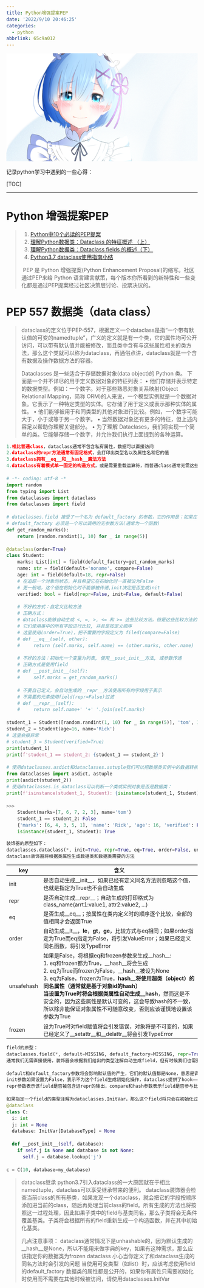 ```yaml
---
title: Python增强提案PEP
date: '2022/9/10 20:46:25'
categories:
  - python
abbrlink: 65c9a012
---
```



![img](res/other/异世界蕾姆_0.jpg)



记录python学习中遇到的一些心得：

[TOC]

***

# Python 增强提案PEP

> 1. [Python中10个必读的PEP提案](https://blog.csdn.net/zV3e189oS5c0tSknrBCL/article/details/81463984)
> 2. [理解Python数据类：Dataclass 的特征概述 （上）](http://www.raincent.com/content-10-12200-1.html)
> 3. [理解Python数据类：Dataclass fields 的概述（下）](http://www.west.cn/cms/news/idcnews/2018-08-16/44045.html)
> 4. [Python3.7 dataclass使用指南小结](https://www.jb51.net/article/156793.htm)
> 
> ​        PEP 是 Python 增强提案(Python Enhancement Proposal)的缩写。社区通过PEP来给 Python 语言建言献策，每个版本你所看到的新特性和一些变化都是通过PEP提案经过社区决策层讨论、投票决议的。

# PEP 557  数据类（data class）

> dataclass的定义位于PEP-557，根据定义一个dataclass是指“一个带有默认值的可变的namedtuple”，广义的定义就是有一个类，它的属性均可公开访问，可以带有默认值并能被修改，而且类中含有与这些属性相关的类方法，那么这个类就可以称为dataclass，再通俗点讲，dataclass就是一个含有数据及操作数据方法的容器。
>
> Dataclasses 是一些适合于存储数据对象(data object)的 Python 类。
> 下面是一个并不详尽的用于定义数据对象的特征列表：
> • 他们存储并表示特定的数据类型。例如：一个数字。对于那些熟悉对象关系映射(Object Relational Mapping，简称 ORM)的人来说，一个模型实例就是一个数据对象。它表示了一种特定类型的实体。它存储了用于定义或表示那种实体的属性。
> • 他们能够被用于和同类型的其他对象进行比较。例如，一个数字可能大于，小于或等于另一个数字。
> • 当然数据对象还有更多的特征，但上述内容足以帮助你理解关键部分。
> • 为了理解 Dataclases，我们将实现一个简单的类。它能够存储一个数字，并允许我们执行上面提到的各种运算。

```python
1.相比普通class，dataclass通常不包含私有属性，数据可以直接访问
2.dataclass的repr方法通常有固定格式，会打印出类型名以及属性名和它的值
3.dataclass拥有__eq__和__hash__魔法方法
4.dataclass有着模式单一固定的构造方式，或是需要重载运算符，而普通class通常无需这些工作

# -*- coding: utf-8 -*
import random
from typing import List
from dataclasses import dataclass
from dataclasses import field

# dataclasses.field 接受了一个名为 default_factory 的参数，它的作用是：如果在创建对象时没有赋值，则使用该方法初始化该字段。
# default_factory 必须是一个可以调用的无参数方法(通常为一个函数)
def get_random_marks():
    return [random.randint(1, 10) for _ in range(5)]

@dataclass(order=True)
class Student:
    marks: List[int] = field(default_factory=get_random_marks)
    name: str = field(default='noname', compare=False)
    age: int = field(default=18, repr=False)
    # 在追踪一个对象的状态，并且希望它在初始化时一直被设为False
    # 更一般地，这个值在初始化时不能够被传递,init决定是否生成init
    verified: bool = field(repr=False, init=False, default=False)

    # 不好的方式：自定义比较方法
    # 正确方式：
    # dataclass能够自动生成 <, =, >, <= 和 >= 这些比较方法。但是这些比较方法的一个缺陷是，
    # 它们使用类中的所有字段进行比较, 并且是按定义顺序
    # 这里使用(order=True)，把不需要的字段定义为 filed(compare=False)
    # def __eq__(self, other):
    #     return (self.marks, self.name) == (other.marks, other.name)

    # 不好的方法：初始化一个变量为列表, 使用__post_init__方法, 或参数传递
    # 正确方式是使用field
    # def __post_init__(self):
    #     self.marks = get_random_marks()

    # 不要自己定义，会自动生成的__repr__方法使用所有的字段用于表示
    # 不需要的元素使用field(repr=False)过滤
    # def __repr__(self):
    #     return self.name+' '+' '.join(self.marks)

student_1 = Student([random.randint(1, 10) for _ in range(5)], 'tom', 17)
student_2 = Student(age=16, name='Rick')
# 这里会报异常
# student_3 = Student(verified=True)
print(student_1)
print(f'student_1 == student_2: {student_1 == student_2}')

# 使用dataclasses.asdict和dataclasses.astuple我们可以把数据类实例中的数据转换成字典或者元组：
from dataclasses import asdict, astuple
print(asdict(student_2))
# 使用dataclasses.is_dataclass可以判断一个类或实例对象是否是数据类：
print(f'isinstance(student_1, Student): {isinstance(student_1, Student)}')

>>>
    Student(marks=[7, 6, 7, 2, 3], name='tom')
    student_1 == student_2: False
    {'marks': [6, 4, 3, 5, 1], 'name': 'Rick', 'age': 16, 'verified': False}
    isinstance(student_1, Student): True
```

```python
装饰器的原型如下：
dataclasses.dataclass(*, init=True, repr=True, eq=True, order=False, unsafe_hash=False, frozen=False)
dataclass装饰器将根据类属性生成数据类和数据类需要的方法
```



| key        | 含义                                                         |
| ---------- | ------------------------------------------------------------ |
| init       | 是否自动生成__init__，如果已经有定义同名方法则忽略这个值，也就是指定为True也不会自动生成 |
| repr       | 是否自动生成__repr__；自动生成的打印格式为class_name(arrt1:value1, attr2:value2, ...) |
| eq         | 是否生成__eq__；按属性在类内定义时的顺序逐个比较，全部的值相同才会返回True |
| order      | 自动生成__lt__，__le__，__gt__，__ge__，比较方式与eq相同；如果order指定为True而eq指定为False，将引发ValueError；如果已经定义同名函数，将引发TypeError |
| unsafehash | 如果是False，将根据eq和frozen参数来生成__hash__:<br/>1. eq和frozen都为True，__hash__将会生成<br/>2. eq为True而frozen为False，__hash__被设为None<br/>3. eq为False，frozen为True，__hash__将使用超类（object）的同名属性（通常就是基于对象id的hash）<br/>当设置为True时将会根据类属性自动生成__hash__，然而这是不安全的，因为这些属性是默认可变的，这会导致hash的不一致，所以除非能保证对象属性不可随意改变，否则应该谨慎地设置该参数为True |
| frozen     | 设为True时对field赋值将会引发错误，对象将是不可变的，如果已经定义了__setattr__和__delattr__将会引发TypeError |

```python
field的原型：
dataclasses.field(*, default=MISSING, default_factory=MISSING, repr=True, hash=None, init=True, compare=True, metadata=None)
通常我们无需直接使用，装饰器会根据我们给出的类型注解自动生成field，但有时候我们也需要定制这一过程，这时dataclasses.field就显得格外有用了。

default和default_factory参数将会影响默认值的产生，它们的默认值都是None，意思是调用时如果为指定则产生一个为None的值。其中default是field的默认值，而default_factory控制如何产生值，它接收一个无参数或者全是默认参数的callable对象，然后用调用这个对象获得field的初始值，之后再将default（如果值不是MISSING）复制给callable返回的这个对象。
init参数如果设置为False，表示不为这个field生成初始化操作，dataclass提供了hook—— __post_init__供我们利用这一特性：
repr参数表示该field是否被包含进repr的输出，compare和hash参数表示field是否参与比较和计算hash值。metadata不被dataclass自身使用，通常让第三方组件从中获取某些元信息时才使用，所以我们不需要使用这一参数。

如果指定一个field的类型注解为dataclasses.InitVar，那么这个field将只会在初始化过程中（__init__和__post_init__）可以被使用，当初始化完成后访问该field会返回一个dataclasses.Field对象而不是field原本的值，也就是该field不再是一个可访问的数据对象。举个例子，比如一个由数据库对象，它只需要在初始化的过程中被访问：
@dataclass
class C:
  i: int
  j: int = None
  database: InitVar[DatabaseType] = None

  def __post_init__(self, database):
    if self.j is None and database is not None:
      self.j = database.lookup('j')

c = C(10, database=my_database)
```

> dataclass继承
> python3.7引入dataclass的一大原因就在于相比namedtuple，dataclass可以享受继承带来的便利。
> dataclass装饰器会检查当前class的所有基类，如果发现一个dataclass，就会把它的字段按顺序添加进当前的class，随后再处理当前class的field。所有生成的方法也将按照这一过程处理，因此如果子类中的field与基类同名，那么子类将会无条件覆盖基类。子类将会根据所有的field重新生成一个构造函数，并在其中初始化基类。
>
> 
>
> 几点注意事项：
> dataclass通常情况下是unhashable的，因为默认生成的__hash__是None，所以不能用来做字典的key，如果有这种需求，那么应该指定你的数据类为frozen dataclass
> 小心当你定义了和dataclass生成的同名方法时会引发的问题
> 当使用可变类型（如list）时，应该考虑使用field的default_factory
> 数据类的属性都是公开的，如果你有属性只需要初始化时使用而不需要在其他时候被访问，请使用dataclasses.InitVar





